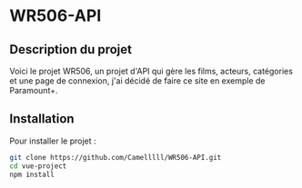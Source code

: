 # WR506-API

## Description du projet

Voici le projet WR506, un projet d'API qui gère les films, acteurs, catégories et une page de connexion, j'ai décidé de faire ce site en exemple de Paramount+.

## Installation

Pour installer le projet :

```bash
git clone https://github.com/Camelllll/WR506-API.git
cd vue-project
npm install

